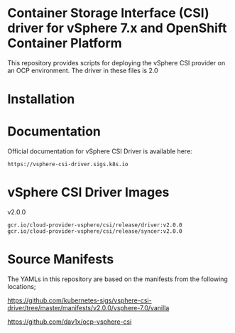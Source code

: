 # Container Storage Interface (CSI) driver for vSphere 7.x and OpenShift Container Platform
This repository provides scripts for deploying the vSphere CSI provider on an OCP environment. The driver in these files is 2.0 

# Installation

# Documentation

Official documentation for vSphere CSI Driver is available here:

    https://vsphere-csi-driver.sigs.k8s.io

# vSphere CSI Driver Images

v2.0.0

    gcr.io/cloud-provider-vsphere/csi/release/driver:v2.0.0
    gcr.io/cloud-provider-vsphere/csi/release/syncer:v2.0.0

# Source Manifests
The YAMLs in this repository are based on the manifests from the following locations;

https://github.com/kubernetes-sigs/vsphere-csi-driver/tree/master/manifests/v2.0.0/vsphere-7.0/vanilla

https://github.com/dav1x/ocp-vsphere-csi
